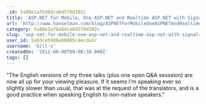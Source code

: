 ```yaml
---
_id: 5a88e1afbd6dca0d5f0d302c
title: 'ASP.NET for Mobile, One ASP.NET and Realtime ASP.NET with Signalr - Video of Scott Hanselman"s talks in Russia'
url: 'http://www.hanselman.com/blog/ASPNETForMobileOneASPNETAndRealtimeASPNETWithSignalrVideoOfScottHanselmansTalksInRussia.aspx'
category: 5a88e1afbd6dca0d5f0d302c
slug: 'asp-net-for-mobile-one-asp-net-and-realtime-asp-net-with-signalr-video-of-scott-hanselmans-talks-in'
user_id: 5a83ce59d6eb0005c4ecda2c
username: 'bill-s'
createdOn: '2012-06-08T08:00:38.000Z'
tags: []
---
```


"The English versions of my three talks (plus one open Q&amp;A sesssion) are now all up for your viewing pleasure. If it seems I'm speaking ever so slightly slower than usual, that was at the request of the translators, and is a good practice when speaking English to non-native speakers."

